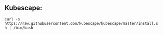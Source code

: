 ## Kubescape:
`curl -s https://raw.githubusercontent.com/kubescape/kubescape/master/install.sh | /bin/bash`


